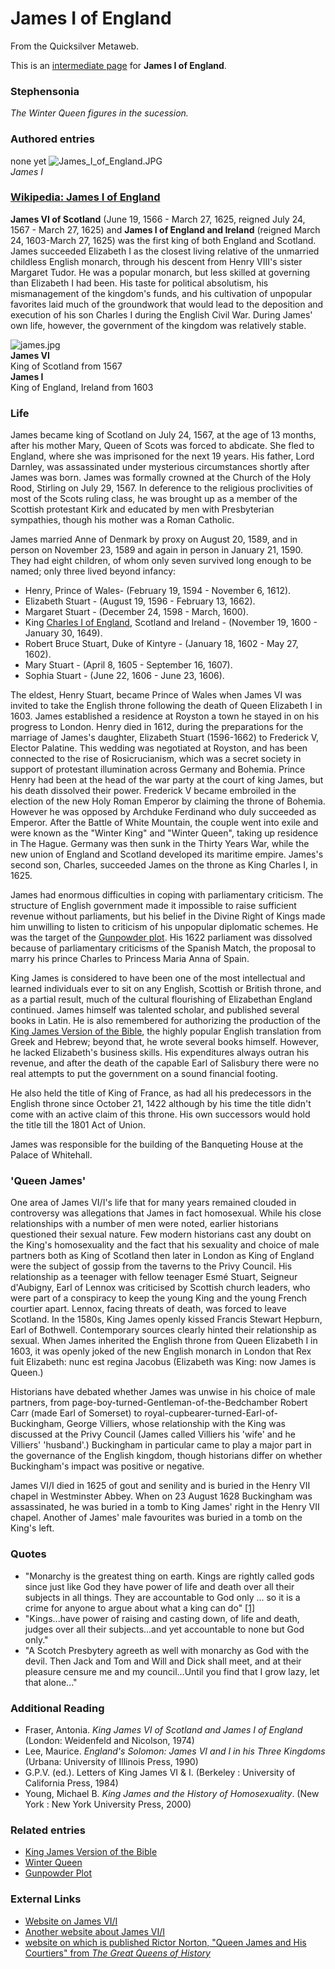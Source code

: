 
# James I of England

From the Quicksilver Metaweb.

This is an [intermediate page](/metaweb-intermediate-page) for 
**James I of England**.

### Stephensonia


*The Winter Queen figures in the sucession.*

### Authored entries


none yet
![James_I_of_England.JPG](/https://web.archive.org/web/20060725172337im_/http://upload.wikimedia.org/wikipedia/en/3/31/James_I_of_England.JPG)  
*James I*


### [Wikipedia: James I of England](/)


**James VI of Scotland** (June 19, 1566 - March 27, 1625, reigned July 24, 1567 - March 27, 1625) and **James I of England and Ireland** (reigned March 24, 1603-March 27, 1625) was the first king of both England and Scotland. James succeeded Elizabeth I as the closest living relative of the unmarried childless English monarch, through his descent from Henry VIII's sister Margaret Tudor. He was a popular monarch, but less skilled at governing than Elizabeth I had been. His taste for political absolutism, his mismanagement of the kingdom's funds, and his cultivation of unpopular favorites laid much of the groundwork that would lead to the deposition and execution of his son Charles I during the English Civil War. During James' own life, however, the government of the kingdom was relatively stable. 

![james.jpg](/https://web.archive.org/web/20060725172337im_/http://tudorhistory.org/people/james4/james.jpg)  
**James VI**  
King of Scotland from 1567  
**James I**  
King of England, Ireland from 1603

### Life


James became king of Scotland on July 24, 1567, at the age of 13 months, after his mother Mary, Queen of Scots was forced to abdicate. She fled to England, where she was imprisoned for the next 19 years. His father, Lord Darnley, was assassinated under mysterious circumstances shortly after James was born. James was formally crowned at the Church of the Holy Rood, Stirling on July 29, 1567. In deference to the religious proclivities of most of the Scots ruling class, he was brought up as a member of the Scottish protestant Kirk and educated by men with Presbyterian sympathies, though his mother was a Roman Catholic. 

James married Anne of Denmark by proxy on August 20, 1589, and in person on November 23, 1589 and again in person in January 21, 1590. They had eight children, of whom only seven survived long enough to be named; only three lived beyond infancy: 

* Henry, Prince of Wales- (February 19, 1594 - November 6, 1612).
* Elizabeth Stuart - (August 19, 1596 - February 13, 1662).
* Margaret Stuart - (December 24, 1598 - March, 1600).
* King [Charles I of England](/charles-i-of-england), Scotland and Ireland - (November 19, 1600 - January 30, 1649).
* Robert Bruce Stuart, Duke of Kintyre - (January 18, 1602 - May 27, 1602).
* Mary Stuart - (April 8, 1605 - September 16, 1607).
* Sophia Stuart - (June 22, 1606 - June 23, 1606).


The eldest, Henry Stuart, became Prince of Wales when James VI was invited to take the English throne following the death of Queen Elizabeth I in 1603. James established a residence at Royston a town he stayed in on his progress to London. Henry died in 1612, during the preparations for the marriage of James's daughter, Elizabeth Stuart (1596-1662) to Frederick V, Elector Palatine. This wedding was negotiated at Royston, and has been connected to the rise of Rosicrucianism, which was a secret society in support of protestant illumination across Germany and Bohemia. Prince Henry had been at the head of the war party at the court of king James, but his death dissolved their power. Frederick V became embroiled in the election of the new Holy Roman Emperor by claiming the throne of Bohemia. However he was opposed by Archduke Ferdinand who duly succeeded as Emperor. After the Battle of White Mountain, the couple went into exile and were known as the "Winter King" and "Winter Queen", taking up residence in The Hague. Germany was then sunk in the Thirty Years War, while the new union of England and Scotland developed its maritime empire. James's second son, Charles, succeeded James on the throne as King Charles I, in 1625. 

James had enormous difficulties in coping with parliamentary criticism. The structure of English government made it impossible to raise sufficient revenue without parliaments, but his belief in the Divine Right of Kings made him unwilling to listen to criticism of his unpopular diplomatic schemes. He was the target of the [Gunpowder plot](/gunpowder-plot). His 1622 parliament was dissolved because of parliamentary criticisms of the Spanish Match, the proposal to marry his prince Charles to Princess Maria Anna of Spain. 

King James is considered to have been one of the most intellectual and learned individuals ever to sit on any English, Scottish or British throne, and as a partial result, much of the cultural flourishing of Elizabethan England continued. James himself was talented scholar, and published several books in Latin. He is also remembered for authorizing the production of the [King James Version of the Bible](/king-james-version-of-the-bible), the highly popular English translation from Greek and Hebrew; beyond that, he wrote several books himself. However, he lacked Elizabeth's business skills. His expenditures always outran his revenue, and after the death of the capable Earl of Salisbury there were no real attempts to put the government on a sound financial footing. 

He also held the title of King of France, as had all his predecessors in the English throne since October 21, 1422 although by his time the title didn't come with an active claim of this throne. His own successors would hold the title till the 1801 Act of Union. 

James was responsible for the building of the Banqueting House at the Palace of Whitehall. 

### 'Queen James'



One area of James VI/I's life that for many years remained clouded in controversy was allegations that James in fact homosexual. While his close relationships with a number of men were noted, earlier historians questioned their sexual nature. Few modern historians cast any doubt on the King's homosexuality and the fact that his sexuality and choice of male partners both as King of Scotland then later in London as King of England were the subject of gossip from the taverns to the Privy Council. His relationship as a teenager with fellow teenager Esmé Stuart, Seigneur d'Aubigny, Earl of Lennox was criticised by Scottish church leaders, who were part of a conspiracy to keep the young King and the young French courtier apart. Lennox, facing threats of death, was forced to leave Scotland. In the 1580s, King James openly kissed Francis Stewart Hepburn, Earl of Bothwell. Contemporary sources clearly hinted their relationship as sexual. When James inherited the English throne from Queen Elizabeth I in 1603, it was openly joked of the new English monarch in London that Rex fuit Elizabeth: nunc est regina Jacobus (Elizabeth was King: now James is Queen.) 

Historians have debated whether James was unwise in his choice of male partners, from page-boy-turned-Gentleman-of-the-Bedchamber Robert Carr (made Earl of Somerset) to royal-cupbearer-turned-Earl-of-Buckingham, George Villiers, whose relationship with the King was discussed at the Privy Council (James called Villiers his 'wife' and he Villiers' 'husband'.) Buckingham in particular came to play a major part in the governance of the English kingdom, though historians differ on whether Buckingham's impact was positive or negative. 

James VI/I died in 1625 of gout and senility and is buried in the Henry VII chapel in Westminster Abbey. When on 23 August 1628 Buckingham was assassinated, he was buried in a tomb to King James' right in the Henry VII chapel. Another of James' male favourites was buried in a tomb on the King's left. 

### Quotes



* "Monarchy is the greatest thing on earth. Kings are rightly called gods since just like God they have power of life and death over all their subjects in all things. They are accountable to God only ... so it is a crime for anyone to argue about what a king can do" [[1]](/http-www-autodidactproject-org-other-pkcs-html)
* "Kings...have power of raising and casting down, of life and death, judges over all their subjects...and yet accountable to none but God only."
* "A Scotch Presbytery agreeth as well with monarchy as God with the devil. Then Jack and Tom and Will and Dick shall meet, and at their pleasure censure me and my council...Until you find that I grow lazy, let that alone..."


### Additional Reading


* Fraser, Antonia. *King James VI of Scotland and James I of England* (London: Weidenfeld and Nicolson, 1974)
* Lee, Maurice. *England's Solomon: James VI and I in his Three Kingdoms* (Urbana: University of Illinois Press, 1990)
* G.P.V. (ed.). Letters of King James VI & I. (Berkeley : University of California Press, 1984)
* Young, Michael B. *King James and the History of Homosexuality*. (New York : New York University Press, 2000)


### Related entries


* [King James Version of the Bible](/king-james-version-of-the-bible)
* [Winter Queen](/elizabeth-of-bohemia)
* [Gunpowder Plot](/gunpowder-plot)


### External Links


* [Website on James VI/I](/http-www-luminarium-org-sevenlit-james)
* [Another website about James VI/I](/http-web-uvic-ca-shakespeare-library-sltnoframes-history-james-html)
* [website on which is published Rictor Norton, "Queen James and His Courtiers" from *The Great Queens of History*](/http-www-infopt-demon-co-uk-jamesi-htm)
